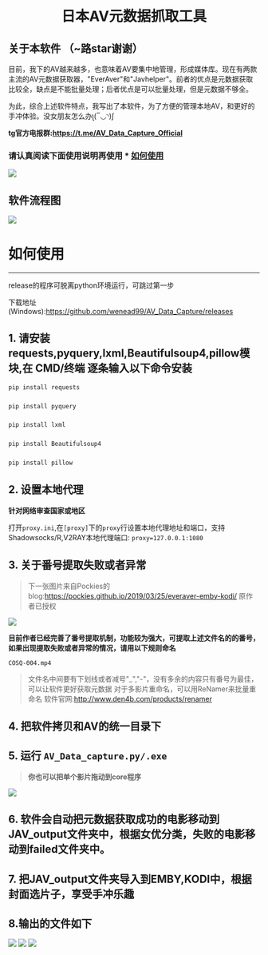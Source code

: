 <h1 style="text-align:center">日本AV元数据抓取工具</h1>

## 关于本软件 （~路star谢谢）


目前，我下的AV越来越多，也意味着AV要集中地管理，形成媒体库。现在有两款主流的AV元数据获取器，"EverAver"和"Javhelper"。前者的优点是元数据获取比较全，缺点是不能批量处理；后者优点是可以批量处理，但是元数据不够全。

为此，综合上述软件特点，我写出了本软件，为了方便的管理本地AV，和更好的手冲体验。没女朋友怎么办ʅ(‾◡◝)ʃ 

**tg官方电报群:https://t.me/AV_Data_Capture_Official**

### **请认真阅读下面使用说明再使用** * [如何使用](#如何使用)

![](https://i.loli.net/2019/06/02/5cf2b5d0bbecf69019.png)


## 软件流程图
![](https://i.loli.net/2019/06/02/5cf2bb9a9e2d997635.png)

# 如何使用
---------------
release的程序可脱离python环境运行，可跳过第一步

下载地址(Windows):https://github.com/wenead99/AV_Data_Capture/releases

## 1. 请安装requests,pyquery,lxml,Beautifulsoup4,pillow模块,在 CMD/终端 逐条输入以下命令安装
```python
pip install requests
```
###
```python
pip install pyquery
   ```
###
```python
pip install lxml
```
###
```python
pip install Beautifulsoup4
```
###
```python
pip install pillow
```

## 2. 设置本地代理
**针对网络审查国家或地区**

打开```proxy.ini```,在```[proxy]```下的```proxy```行设置本地代理地址和端口，支持Shadowsocks/R,V2RAY本地代理端口:
```proxy=127.0.0.1:1080```


## 3. 关于番号提取失败或者异常
>下一张图片来自Pockies的blog:https://pockies.github.io/2019/03/25/everaver-emby-kodi/ 原作者已授权

![](https://raw.githubusercontent.com/Pockies/pic/master/741f9461gy1g1cxc31t41j20i804zdgo.jpg)


**目前作者已经完善了番号提取机制，功能较为强大，可提取上述文件名的的番号，如果出现提取失败或者异常的情况，请用以下规则命名**

```
COSQ-004.mp4
```

>文件名中间要有下划线或者减号"_","-"，没有多余的内容只有番号为最佳，可以让软件更好获取元数据
>对于多影片重命名，可以用ReNamer来批量重命名
>软件官网:http://www.den4b.com/products/renamer


## 4. 把软件拷贝和AV的统一目录下

## 5. 运行 ```AV_Data_capture.py/.exe```
>**你也可以把单个影片拖动到core程序**

![](https://i.loli.net/2019/06/02/5cf2b5d03640e73201.gif)

## 6. 软件会自动把元数据获取成功的电影移动到JAV_output文件夹中，根据女优分类，失败的电影移动到failed文件夹中。

## 7. 把JAV_output文件夹导入到EMBY,KODI中，根据封面选片子，享受手冲乐趣

## 8.输出的文件如下
![](https://i.loli.net/2019/06/02/5cf2b5cfd1b0226763.png)
![](https://i.loli.net/2019/06/02/5cf2b5cfd1b0246492.png)
![](https://i.loli.net/2019/06/02/5cf2b5d009e4930666.png)



